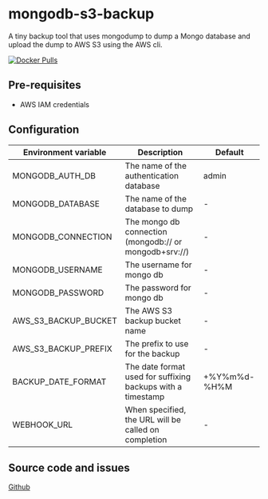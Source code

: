 # mongodb-s3-backup

A tiny backup tool that uses mongodump to dump a Mongo database and upload the dump to AWS S3 using the AWS cli.

[![Docker Pulls](https://img.shields.io/docker/pulls/dotnetmentor/mongodb-s3-backup.svg?style=for-the-badge)](https://hub.docker.com/r/dotnetmentor/mongodb-s3-backup/)

## Pre-requisites

- AWS IAM credentials

## Configuration

| Environment variable | Description                                                 | Default      |
| -------------------- | ----------------------------------------------------------- | ------------ |
| MONGODB_AUTH_DB      | The name of the authentication database                     | admin        |
| MONGODB_DATABASE     | The name of the database to dump                            | -            |
| MONGODB_CONNECTION   | The mongo db connection (mongodb:// or mongodb+srv://)      | -            |
| MONGODB_USERNAME     | The username for mongo db                                   | -            |
| MONGODB_PASSWORD     | The password for mongo db                                   | -            |
| AWS_S3_BACKUP_BUCKET | The AWS S3 backup bucket name                               | -            |
| AWS_S3_BACKUP_PREFIX | The prefix to use for the backup                            | -            |
| BACKUP_DATE_FORMAT   | The date format used for suffixing backups with a timestamp | +%Y%m%d-%H%M |
| WEBHOOK_URL          | When specified, the URL will be called on completion        | -            |

## Source code and issues

[Github](https://github.com/dotnetmentor/mongodb-s3-backup)
